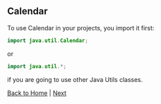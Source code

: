 ## Calendar

To use Calendar in your projects, you import it first:
```java
import java.util.Calendar; 
```
or
```java
import java.util.*;
```
if you are going to use other Java Utils classes.

[Back to Home](../../README.md) | [Next](calendar-02-instantiation.md)
